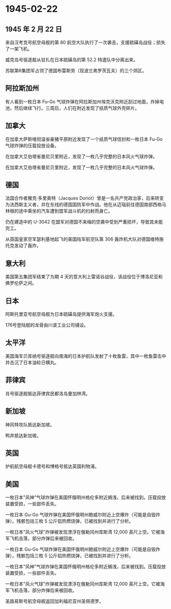 # 1945-02-22

## 1945 年 2 月 22 日

来自汉考克号航空母舰的第 80
航空大队执行了一次袭击，支援硫磺岛战役；损失了一架飞机。

威克岛号驱逐舰从驻扎在日本硫磺岛的第 52.2 特遣队中分离出来。

苏联第6集团军占领了德国布雷斯劳（现波兰弗罗茨瓦夫）的三个郊区。

## 阿拉斯加州

有人看到一枚日本 Fu-Go
气球炸弹在阿拉斯加州埃克沃克附近刮过地面，炸掉电池，然后继续飞行。三周后，人们在附近发现了纸质气球外壳碎片。

## 加拿大

在加拿大萨斯喀彻温省豪猪平原附近发现了一个纸质气球信封和一枚日本 Fu-Go
气球炸弹的压载投放设备。

在加拿大艾伯塔省曼尼贝里附近，发现了一枚几乎完整的日本风火气球炸弹。

在加拿大艾伯塔省曼尼贝里附近，发现了一枚几乎完整的日本风火气球炸弹。

## 德国

法国合作者雅克·多里奥特（Jacques
Doriot）曾是一名共产党政治家，后来转变为法西斯主义者，并在东线的德国国防军中作战。他在从迈瑙前往德国南部西格马林根的途中乘坐的汽车遭到盟军战斗机的扫射而身亡。

仍在建造中的 U-3042
在盟军对德国不来梅的空袭中受到严重损坏，导致其未能完工。

从英国皇家空军瑟利基地起飞的美国陆军航空队第 306
轰炸机大队对德国维特施托克发动了轰炸。

## 意大利

美国第五集团军结束了为期 4
天的意大利上雷诺谷战役，该战役位于博洛尼亚和佛罗伦萨之间。

## 日本

阿斯托里亚号航空母舰为日本硫磺岛提供海军炮火支援。

176号登陆舰的龙骨由川波工业公司铺设。

## 太平洋

美国海军贝库纳号驱逐舰向南海的日本护航队发射了十枚鱼雷，其中一枚鱼雷击中并击沉了日本油轮日横丸。

## 菲律宾

肖号驱逐舰抵达菲律宾民都洛岛曼加林湾。

## 新加坡

神风特攻队抵达新加坡。

鸭井抵达新加坡。

## 英国

护航航空母舰卡德号和博格号抵达英国利物浦。

## 美国

一枚日本"风神"气球炸弹在美国怀俄明州格伦多附近搁浅，后来被找到。压载投放装置受损，一些部件丢失。

一枚日本 Gu-Go
气球炸弹在美国怀俄明州鲍威尔附近上空爆炸（可能是自毁炸弹）。残骸包括三枚
5 公斤铝热燃烧弹，已被找到并进行了分析。

一枚日本"风火气球"炸弹被发现漂浮在俄勒冈州库斯湾 12,000
英尺上空。它被海军飞机击落，部分炸弹后来被回收。

一枚日本 Gu-Go
气球炸弹在美国怀俄明州鲍威尔附近上空爆炸（可能是自毁炸弹）。残骸包括三枚
5 公斤铝热燃烧弹，已被找到并进行了分析。

一枚日本"风神"气球炸弹在美国怀俄明州格伦多附近搁浅，后来被找到。压载投放装置受损，一些部件丢失。

一枚日本"风火气球"炸弹被发现漂浮在俄勒冈州库斯湾 12,000
英尺上空。它被海军飞机击落，部分炸弹后来被回收。

圣路易斯号航空母舰返回加利福尼亚州圣佩德罗。

